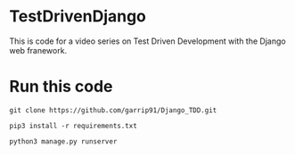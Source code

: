 # TestDrivenDjango
This is code for a video series on Test Driven Development with the Django web franework.


# Run this code
```
git clone https://github.com/garrip91/Django_TDD.git
```

```
pip3 install -r requirements.txt
```

```
python3 manage.py runserver
```
